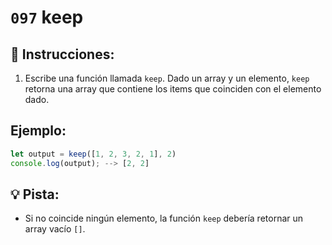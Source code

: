 # `097` keep

## 📝 Instrucciones: 

1. Escribe una función llamada `keep`. Dado un array y un elemento, `keep` retorna una array que contiene los items que coinciden con el elemento dado.

## Ejemplo:

```js
let output = keep([1, 2, 3, 2, 1], 2) 
console.log(output); --> [2, 2]
```

## 💡 Pista:

+ Si no coincide ningún elemento, la función `keep` debería retornar un array vacío `[]`.